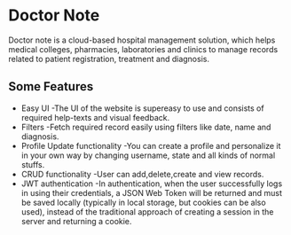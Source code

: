# Doctor Note

Doctor note is a cloud-based hospital management solution, which helps medical colleges, pharmacies, laboratories and clinics to manage records related to patient registration, treatment and diagnosis.


## Some Features

 - Easy UI -The UI of the website is supereasy to use and consists of required help-texts and visual feedback.
 - Filters -Fetch required record easily using filters like date, name and diagnosis.
 - Profile Update functionality -You can create a profile and personalize it in your own way by changing username, state and all kinds of normal stuffs.
 - CRUD functionality -User can add,delete,create and view records.
 - JWT authentication -In authentication, when the user successfully logs in using their credentials, a JSON Web Token will be returned and must be saved locally (typically in local storage, but cookies can be also used), instead of the traditional approach of creating a session in the server and returning a cookie.
